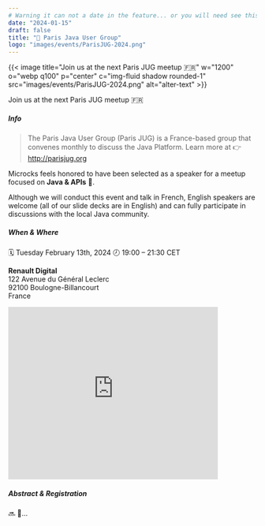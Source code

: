 ```yaml
---
# Warning it can not a date in the feature... or you will need see this MD online!
date: "2024-01-15"
draft: false
title: "🤝 Paris Java User Group"
logo: "images/events/ParisJUG-2024.png"
---
```


{{< image title="Join us at the next Paris JUG meetup 🇫🇷" w="1200" o="webp q100" p="center" c="img-fluid shadow rounded-1" src="images/events/ParisJUG-2024.png" alt="alter-text" >}}

Join us at the next Paris JUG meetup 🇫🇷

##### Info
>The Paris Java User Group (Paris JUG) is a France-based group that convenes monthly to discuss the Java Platform. 
Learn more at 👉 http://parisjug.org

Microcks feels honored to have been selected as a speaker for a meetup focused on **Java & APIs** 🙌.

Although we will conduct this event and talk in French, English speakers are welcome (all of our slide decks are in English) and can fully participate in discussions with the local Java community.

##### When & Where
🗓️ Tuesday February 13th, 2024 
🕗 19:00 – 21:30 CET

**Renault Digital**<br>
122 Avenue du Général Leclerc<br>
92100 Boulogne-Billancourt<br>
France<br>
<iframe scrolling=no marginheight=0 marginwidth=0 src="https://www.google.com/maps/embed?pb=!1m18!1m12!1m3!1d2626.449577248973!2d2.2297683156733967!3d48.83056267928473!2m3!1f0!2f0!3f0!3m2!1i1024!2i768!4f13.1!3m3!1m2!1s0x0%3A0x5306cacb325929d7!2sRenault+Digital!5e0!3m2!1sfr!2sfr!4v1527703293601" style=border:0 allowfullscreen loading=lazy title="Renault Digital location" referrerpolicy=no-referrer-when-downgrade width=425 height=350 frameborder=0></iframe>

##### Abstract & Registration
🔜 👀...

